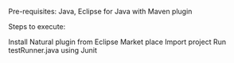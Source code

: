 Pre-requisites: Java, Eclipse for Java with Maven plugin

Steps to execute:

Install Natural plugin from Eclipse Market place
Import project
Run testRunner.java using Junit